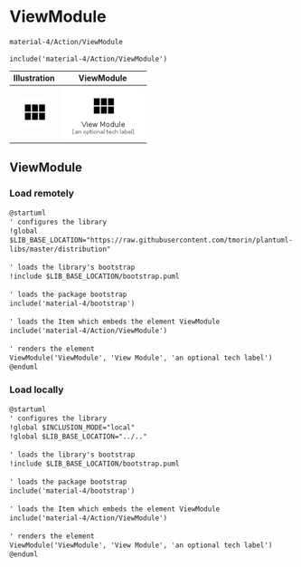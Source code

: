 # ViewModule


```text
material-4/Action/ViewModule
```

```text
include('material-4/Action/ViewModule')
```



| Illustration | ViewModule |
| :---: | :---: |
| ![illustration for Illustration](../../material-4/Action/ViewModule.png) | ![illustration for ViewModule](../../material-4/Action/ViewModule.Local.png) |




## ViewModule

### Load remotely
```plantuml
@startuml
' configures the library
!global $LIB_BASE_LOCATION="https://raw.githubusercontent.com/tmorin/plantuml-libs/master/distribution"

' loads the library's bootstrap
!include $LIB_BASE_LOCATION/bootstrap.puml

' loads the package bootstrap
include('material-4/bootstrap')

' loads the Item which embeds the element ViewModule
include('material-4/Action/ViewModule')

' renders the element
ViewModule('ViewModule', 'View Module', 'an optional tech label')
@enduml
```

### Load locally
```plantuml
@startuml
' configures the library
!global $INCLUSION_MODE="local"
!global $LIB_BASE_LOCATION="../.."

' loads the library's bootstrap
!include $LIB_BASE_LOCATION/bootstrap.puml

' loads the package bootstrap
include('material-4/bootstrap')

' loads the Item which embeds the element ViewModule
include('material-4/Action/ViewModule')

' renders the element
ViewModule('ViewModule', 'View Module', 'an optional tech label')
@enduml
```

